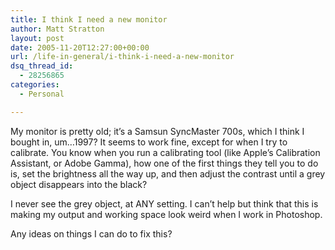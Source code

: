 ```yaml
---
title: I think I need a new monitor
author: Matt Stratton
layout: post
date: 2005-11-20T12:27:00+00:00
url: /life-in-general/i-think-i-need-a-new-monitor
dsq_thread_id:
  - 28256865
categories:
  - Personal

---
```

My monitor is pretty old; it&#8217;s a Samsun SyncMaster 700s, which I think I bought in, um&#8230;1997? It seems to work fine, except for when I try to calibrate. You know when you run a calibrating tool (like Apple&#8217;s Calibration Assistant, or Adobe Gamma), how one of the first things they tell you to do is, set the brightness all the way up, and then adjust the contrast until a grey object disappears into the black?

I never see the grey object, at ANY setting. I can&#8217;t help but think that this is making my output and working space look weird when I work in Photoshop.

Any ideas on things I can do to fix this?